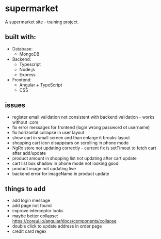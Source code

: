 # supermarket

A supermarket site - training project.

## built with:
- Database: 
  - MongoDB
- Backend: 
  - Typescript
  - Node.js
  - Express
- Frontend: 
  - Angular + TypeScript
  - CSS

## issues
- register email validation not consistent with backend validation - works without .com
- fix error messages for frontend (login wrong password ot username)
- fix horizontal collapse in user layout
- show cart in small screen and than enlarge it breaks layout
- shopping cart icon disappears on scrolling in phone mode
- NgRx store not updating correctly - current fix is setTimout to fetch cart after add/update
- product amount in shopping list not updating after cart update
- cart list box shadow in phone mode not looking good
- product image not updating live
- backend error for imageName in product update

## things to add
- add login message
- add page not found
- improve interceptor looks
- maybe better collapse: https://coreui.io/angular/docs/components/collapse
- double click to update address in order page
- credit card regex
